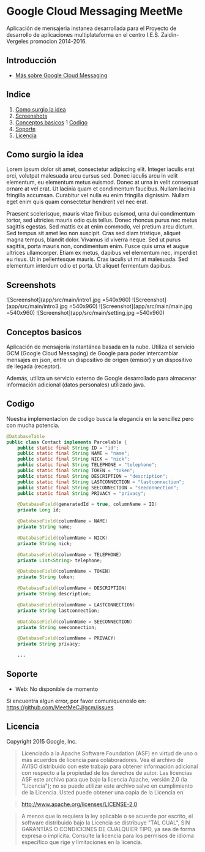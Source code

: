 Google Cloud Messaging MeetMe
================================

Aplicación de mensajeria instanea desarrollada para el Proyecto de desarrollo de aplicaciones multiplataforma en el centro I.E.S. Zaidin-Vergeles promocion 2014-2016.


Introducción
------------

- [Más sobre Google Cloud Messaging](https://developers.google.com/cloud-messaging/)

Indice
---------------

 1. [Como surgio la idea](https://github.com/MeetMeCJ/gcm#como-surgio-la-idea)
 2. [Screenshots](https://github.com/MeetMeCJ/gcm#screenshots)
 3. [Conceptos basicos](https://github.com/MeetMeCJ/gcm#conceptos-basicos)
  1 [Codigo](https://github.com/MeetMeCJ/gcm#codigo)
 4. [Soporte](https://github.com/MeetMeCJ/gcm#soporte)
 5. [Licencia](https://github.com/MeetMeCJ/gcm#licencia)

Como surgio la idea
--------------------

Lorem ipsum dolor sit amet, consectetur adipiscing elit. Integer iaculis erat orci, volutpat malesuada arcu cursus sed. Donec iaculis arcu in velit elementum, eu elementum metus euismod. Donec at urna in velit consequat ornare at vel erat. Ut lacinia quam et condimentum faucibus. Nullam lacinia fringilla accumsan. Curabitur vel nulla eu enim fringilla dignissim. Nullam eget enim quis quam consectetur hendrerit vel nec erat.

Praesent scelerisque, mauris vitae finibus euismod, urna dui condimentum tortor, sed ultricies mauris odio quis tellus. Donec rhoncus purus nec metus sagittis egestas. Sed mattis ex at enim commodo, vel pretium arcu dictum. Sed tempus sit amet leo non suscipit. Cras sed diam tristique, aliquet magna tempus, blandit dolor. Vivamus id viverra neque. Sed ut purus sagittis, porta mauris non, condimentum enim. Fusce quis urna et augue ultrices ullamcorper. Etiam ex metus, dapibus vel elementum nec, imperdiet eu risus. Ut in pellentesque mauris. Cras iaculis ut mi at malesuada. Sed elementum interdum odio et porta. Ut aliquet fermentum dapibus.

Screenshots
-----------
![Screenshot](app/src/main/intro1.jpg =540x960)
![Screenshot](app/src/main/intro3.jpg =540x960)
![Screenshot](app/src/main/main.jpg =540x960)
![Screenshot](app/src/main/setting.jpg =540x960)

Conceptos basicos
--------------------
Aplicación de mensajería instantánea basada en la nube. Utiliza el servicio GCM (Google Cloud Messaging) de Google para poder intercambiar mensajes en json, entre un dispositivo de origen (emisor) y un dispositivo de llegada (receptor).

Además, utiliza un servicio externo de Google desarrollado para almacenar información adicional (datos personales) utilizado java.

Codigo
-------
Nuestra implementacion de codigo busca la elegancia en la sencillez pero con mucha potencia.

```java
@DatabaseTable
public class Contact implements Parcelable {
    public static final String ID = "id";
    public static final String NAME = "name";
    public static final String NICK = "nick";
    public static final String TELEPHONE = "telephone";
    public static final String TOKEN = "token";
    public static final String DESCRIPTION = "description";
    public static final String LASTCONNECTION = "lastconnection";
    public static final String SEECONNECTION = "seeconnection";
    public static final String PRIVACY = "privacy";

    @DatabaseField(generatedId = true, columnName = ID)
    private Long id;

    @DatabaseField(columnName = NAME)
    private String name;

    @DatabaseField(columnName = NICK)
    private String nick;

    @DatabaseField(columnName = TELEPHONE)
    private List<String> telephone;

    @DatabaseField(columnName = TOKEN)
    private String token;

    @DatabaseField(columnName = DESCRIPTION)
    private String description;

    @DatabaseField(columnName = LASTCONNECTION)
    private String lastconnection;

    @DatabaseField(columnName = SEECONNECTION)
    private String seeconnection;

    @DatabaseField(columnName = PRIVACY)
    private String privacy;

    ...
```

Soporte
-------

- Web: No disponible de momento

Si encuentra algun error, por favor comuníquenoslo en:
https://github.com/MeetMeCJ/gcm/issues


Licencia
--------

Copyright 2015 Google, Inc.

> Licenciado a la Apache Software Foundation (ASF) en virtud de uno o más acuerdos de licencia para colaboradores. Vea el archivo de AVISO distribuido con este trabajo para obtener información adicional con respecto a la propiedad de los derechos de autor. Las licencias ASF este archivo para que bajo la licencia Apache, versión 2.0 (la "Licencia"); no se puede utilizar este archivo salvo en cumplimiento de la Licencia. Usted puede obtener una copia de la Licencia en

> http://www.apache.org/licenses/LICENSE-2.0

> A menos que lo requiera la ley aplicable o se acuerde por escrito, el software distribuido bajo la Licencia se distribuye "TAL CUAL", SIN GARANTÍAS O CONDICIONES DE CUALQUIER TIPO, ya sea de forma expresa o implícita. Consulte la licencia para los permisos de idioma específico que rige y limitaciones en la licencia.
